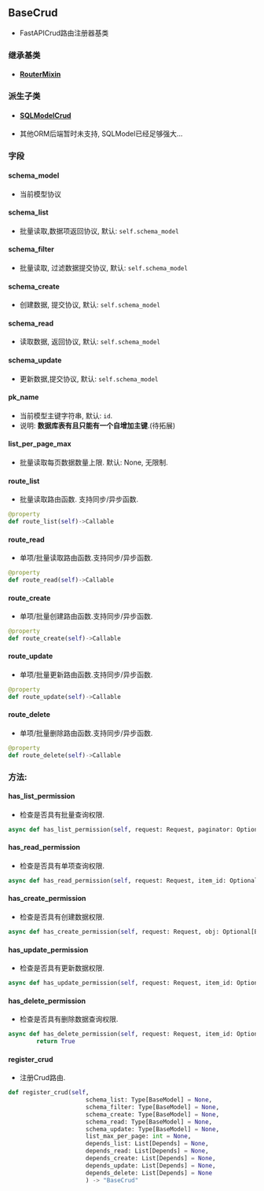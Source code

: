 ## BaseCrud

- FastAPICrud路由注册器基类

### 继承基类

- #### [RouterMixin](../RouterMixin/#routermixin)



### 派生子类

- #### [SQLModelCrud](../SQLModelCrud/#sqlmodelcrud)

- 其他ORM后端暂时未支持, SQLModel已经足够强大...




### 字段

#### schema_model

- 当前模型协议

#### schema_list

- 批量读取,数据项返回协议, 默认: `self.schema_model`

#### schema_filter

- 批量读取, 过滤数据提交协议, 默认: `self.schema_model`

#### schema_create

- 创建数据, 提交协议, 默认: `self.schema_model`

#### schema_read

- 读取数据, 返回协议, 默认: `self.schema_model`

#### schema_update

- 更新数据,提交协议, 默认: `self.schema_model`

#### pk_name

- 当前模型主键字符串, 默认: `id`. 
- 说明: **数据库表有且只能有一个自增加主键**.(待拓展)

#### list_per_page_max

- 批量读取每页数据数量上限. 默认: None, 无限制.

#### route_list

- 批量读取路由函数. 支持同步/异步函数.

```python
@property
def route_list(self)->Callable
```

#### route_read

- 单项/批量读取路由函数.支持同步/异步函数.

```python
@property
def route_read(self)->Callable
```

#### route_create

- 单项/批量创建路由函数.支持同步/异步函数.

```python
@property
def route_create(self)->Callable
```

#### route_update

- 单项/批量更新路由函数.支持同步/异步函数.

```python
@property
def route_update(self)->Callable
```

#### route_delete

- 单项/批量删除路由函数.支持同步/异步函数.

```python
@property
def route_delete(self)->Callable
```



### 方法:




#### has_list_permission

- 检查是否具有批量查询权限.

```python
async def has_list_permission(self, request: Request, paginator: Optional[Paginator], filter: Optional[BaseModel],**kwargs) -> bool
```

#### has_read_permission

- 检查是否具有单项查询权限.

```python
async def has_read_permission(self, request: Request, item_id: Optional[List[str]], **kwargs) -> bool
```

#### has_create_permission

- 检查是否具有创建数据权限.

```python
async def has_create_permission(self, request: Request, obj: Optional[BaseModel], **kwargs) -> bool
```

#### has_update_permission

- 检查是否具有更新数据权限.

```python
async def has_update_permission(self, request: Request, item_id: Optional[List[str]], obj: Optional[BaseModel],**kwargs) -> bool
```

#### has_delete_permission

- 检查是否具有删除数据查询权限.

```python
async def has_delete_permission(self, request: Request, item_id: Optional[List[str]], **kwargs) -> bool:
        return True
```





#### register_crud

- 注册Crud路由.


```python
def register_crud(self,
                      schema_list: Type[BaseModel] = None,
                      schema_filter: Type[BaseModel] = None,
                      schema_create: Type[BaseModel] = None,
                      schema_read: Type[BaseModel] = None,
                      schema_update: Type[BaseModel] = None,
                      list_max_per_page: int = None,
                      depends_list: List[Depends] = None,
                      depends_read: List[Depends] = None,
                      depends_create: List[Depends] = None,
                      depends_update: List[Depends] = None,
                      depends_delete: List[Depends] = None
                      ) -> "BaseCrud"
```



